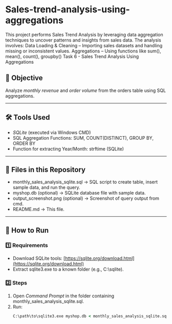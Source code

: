 # Sales-trend-analysis-using-aggregations
This project performs Sales Trend Analysis by leveraging data aggregation techniques to uncover patterns and insights from sales data. The analysis involves:  Data Loading &amp; Cleaning – Importing sales datasets and handling missing or inconsistent values.  Aggregations – Using functions like sum(), mean(), count(), groupby()
Task 6 - Sales Trend Analysis Using Aggregations

## 📌 Objective
Analyze *monthly revenue* and *order volume* from the orders table using SQL aggregations.

---

## 🛠 Tools Used
- *SQLite* (executed via Windows CMD)
- SQL Aggregation Functions: SUM, COUNT(DISTINCT), GROUP BY, ORDER BY
- Function for extracting Year/Month: strftime (SQLite)

---

## 📂 Files in this Repository
- monthly_sales_analysis_sqlite.sql → SQL script to create table, insert sample data, and run the query.
- myshop.db (optional) → SQLite database file with sample data.
- output_screenshot.png (optional) → Screenshot of query output from cmd.
- README.md → This file.

---

## 🚀 How to Run

### 1️⃣ Requirements
- Download SQLite tools: [https://sqlite.org/download.html](https://sqlite.org/download.html)
- Extract sqlite3.exe to a known folder (e.g., C:\sqlite).

### 2️⃣ Steps
1. Open *Command Prompt* in the folder containing monthly_sales_analysis_sqlite.sql.
2. Run:
   ```cmd
   C:\path\to\sqlite3.exe myshop.db < monthly_sales_analysis_sqlite.sql
